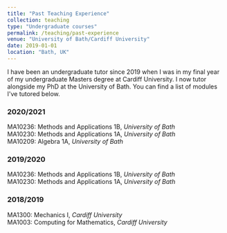 ```yaml
---
title: "Past Teaching Experience"
collection: teaching
type: "Undergraduate courses"
permalink: /teaching/past-experience
venue: "University of Bath/Cardiff University"
date: 2019-01-01
location: "Bath, UK"
---
```


I have been an undergraduate tutor since 2019 when I was in my final year of my undergraduate Masters degree at Cardiff University. I now tutor alongside my PhD at the University of Bath. You can find a list of modules I've tutored below. 

### 2020/2021

MA10236: Methods and Applications 1B, *University of Bath* \
MA10230: Methods and Applications 1A, *University of Bath*  \
MA10209: Algebra 1A, *University of Bath*


### 2019/2020
MA10236: Methods and Applications 1B, *University of Bath* \
MA10230: Methods and Applications 1A, *University of Bath* 


### 2018/2019

MA1300: Mechanics I, *Cardiff University* \
MA1003: Computing for Mathematics, *Cardiff University* 
